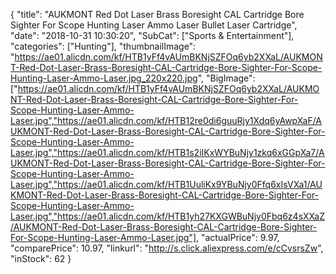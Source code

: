 {
	"title": "AUKMONT Red Dot Laser Brass Boresight CAL Cartridge Bore Sighter For Scope Hunting Laser Ammo Laser Bullet Laser Cartridge",
	"date": "2018-10-31 10:30:20",
	"SubCat": ["Sports & Entertainment"],
	"categories": ["Hunting"],
	"thumbnailImage": "https://ae01.alicdn.com/kf/HTB1yFf4vAUmBKNjSZFOq6yb2XXaL/AUKMONT-Red-Dot-Laser-Brass-Boresight-CAL-Cartridge-Bore-Sighter-For-Scope-Hunting-Laser-Ammo-Laser.jpg_220x220.jpg",
	"BigImage": ["https://ae01.alicdn.com/kf/HTB1yFf4vAUmBKNjSZFOq6yb2XXaL/AUKMONT-Red-Dot-Laser-Brass-Boresight-CAL-Cartridge-Bore-Sighter-For-Scope-Hunting-Laser-Ammo-Laser.jpg","https://ae01.alicdn.com/kf/HTB12re0di6guuRjy1Xdq6yAwpXaF/AUKMONT-Red-Dot-Laser-Brass-Boresight-CAL-Cartridge-Bore-Sighter-For-Scope-Hunting-Laser-Ammo-Laser.jpg","https://ae01.alicdn.com/kf/HTB1s2iIKxWYBuNjy1zkq6xGGpXa7/AUKMONT-Red-Dot-Laser-Brass-Boresight-CAL-Cartridge-Bore-Sighter-For-Scope-Hunting-Laser-Ammo-Laser.jpg","https://ae01.alicdn.com/kf/HTB1UuliKx9YBuNjy0Ffq6xIsVXa1/AUKMONT-Red-Dot-Laser-Brass-Boresight-CAL-Cartridge-Bore-Sighter-For-Scope-Hunting-Laser-Ammo-Laser.jpg","https://ae01.alicdn.com/kf/HTB1yh27KXGWBuNjy0Fbq6z4sXXaZ/AUKMONT-Red-Dot-Laser-Brass-Boresight-CAL-Cartridge-Bore-Sighter-For-Scope-Hunting-Laser-Ammo-Laser.jpg"],
	"actualPrice": 9.97,
	"comparePrice": 10.97,
	"linkurl": "http://s.click.aliexpress.com/e/cCvsrsZw",
	"inStock": 62
}
